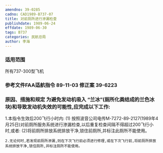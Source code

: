 ```yaml
---
amendno: 39-0285
cadno: CAD1989-B737-07
title: 对前厕所进行渗漏检查
publishdate: 1989-06-24
effdate: 1989-06-30
tags: B737
categories: 民航总局
author: 李海
---
```


### 适用范围 
所有737-300型飞机

### 参考文件FAA适航指令 89-11-03 修正案 39-6223

### 原因、措施和规定     为避免发动机吸入 “兰冰”(厕所化粪结成的兰色冰块)和导致发动机失效的可能性,应完成以下工作: 
1.本指令生效后200飞行小时内:
(1)
按照波音公司电传M-7272-89-2127(1989年4月25日)对前厕所服务系统进行渗漏检查,以后重复检查间隔不得超过200飞行小时,或者: 
    (2)将前厕所排放系统排放干净,锁住前厕所,并标注此厕所不能使用。 

    2.无论何时,若发现前厕所渗漏,则在下次飞行前必须进行修理,或在下次飞行前,将前厕所排放系统排放干净,锁住厕所,并标注厕所不能使用。
